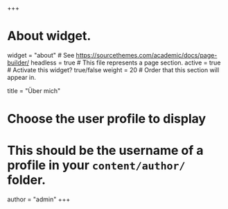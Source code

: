 +++
# About widget.
widget = "about"  # See https://sourcethemes.com/academic/docs/page-builder/
headless = true  # This file represents a page section.
active = true  # Activate this widget? true/false
weight = 20  # Order that this section will appear in.

title = "Über mich"

# Choose the user profile to display
# This should be the username of a profile in your `content/author/` folder.
author = "admin"
+++
